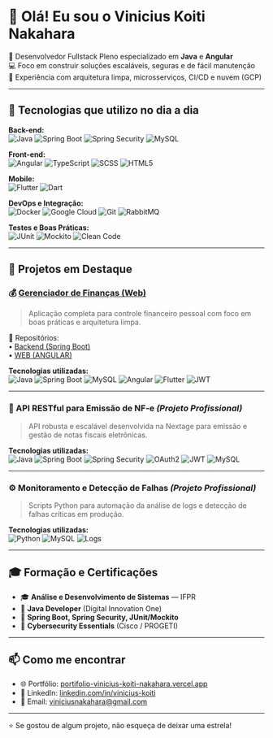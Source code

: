 # 👋 Olá! Eu sou o Vinicius Koiti Nakahara

🎯 Desenvolvedor Fullstack Pleno especializado em **Java** e **Angular**  
💻 Foco em construir soluções escaláveis, seguras e de fácil manutenção  
🚀 Experiência com arquitetura limpa, microsserviços, CI/CD e nuvem (GCP)

---

## 🧰 Tecnologias que utilizo no dia a dia

**Back-end:**  
![Java](https://img.shields.io/badge/Java-17-007396?style=flat&logo=java&logoColor=white)
![Spring Boot](https://img.shields.io/badge/Spring_Boot-2.7.5-6DB33F?style=flat&logo=spring-boot&logoColor=white)
![Spring Security](https://img.shields.io/badge/Security-Spring-informational?style=flat&logo=spring&logoColor=white)
![MySQL](https://img.shields.io/badge/MySQL-005C84?style=flat&logo=mysql&logoColor=white)

**Front-end:**  
![Angular](https://img.shields.io/badge/Angular-14+-DD0031?style=flat&logo=angular&logoColor=white)
![TypeScript](https://img.shields.io/badge/TypeScript-007ACC?style=flat&logo=typescript&logoColor=white)
![SCSS](https://img.shields.io/badge/SCSS-CC6699?style=flat&logo=sass&logoColor=white)
![HTML5](https://img.shields.io/badge/HTML5-E34F26?style=flat&logo=html5&logoColor=white)

**Mobile:**  
![Flutter](https://img.shields.io/badge/Flutter-02569B?style=flat&logo=flutter&logoColor=white)
![Dart](https://img.shields.io/badge/Dart-0175C2?style=flat&logo=dart&logoColor=white)

**DevOps e Integração:**  
![Docker](https://img.shields.io/badge/Docker-2496ED?style=flat&logo=docker&logoColor=white)
![Google Cloud](https://img.shields.io/badge/Google_Cloud-4285F4?style=flat&logo=google-cloud&logoColor=white)
![Git](https://img.shields.io/badge/Git-F05032?style=flat&logo=git&logoColor=white)
![RabbitMQ](https://img.shields.io/badge/RabbitMQ-FF6600?style=flat&logo=rabbitmq&logoColor=white)

**Testes e Boas Práticas:**  
![JUnit](https://img.shields.io/badge/JUnit-25A162?style=flat&logo=java&logoColor=white)
![Mockito](https://img.shields.io/badge/Mockito-Gray?style=flat&logo=testing-library&logoColor=white)
![Clean Code](https://img.shields.io/badge/Clean_Code-SOLID-6DB33F?style=flat)

---

## 🧩 Projetos em Destaque

### 💰 [Gerenciador de Finanças (Web)](https://github.com/ViniciusKoiti/gerenciador-financas)

> Aplicação completa para controle financeiro pessoal com foco em boas práticas e arquitetura limpa.

🔗 Repositórios:  
• [Backend (Spring Boot)](https://github.com/ViniciusKoiti/gerenciador-financas)  
• [WEB (ANGULAR)](https://github.com/ViniciusKoiti/gerenciador-financas-app)

**Tecnologias utilizadas:**  
![Java](https://img.shields.io/badge/Java-17-007396?style=flat&logo=java&logoColor=white)
![Spring Boot](https://img.shields.io/badge/Spring_Boot-6DB33F?style=flat&logo=spring-boot&logoColor=white)
![MySQL](https://img.shields.io/badge/MySQL-005C84?style=flat&logo=mysql&logoColor=white)
![Angular](https://img.shields.io/badge/Angular-DD0031?style=flat&logo=angular&logoColor=white)
![Flutter](https://img.shields.io/badge/Flutter-02569B?style=flat&logo=flutter&logoColor=white)
![JWT](https://img.shields.io/badge/JWT-000000?style=flat&logo=jsonwebtokens&logoColor=white)

---

### 📄 API RESTful para Emissão de NF-e *(Projeto Profissional)*

> API robusta e escalável desenvolvida na Nextage para emissão e gestão de notas fiscais eletrônicas.

**Tecnologias utilizadas:**  
![Java](https://img.shields.io/badge/Java-17-007396?style=flat&logo=java&logoColor=white)
![Spring Boot](https://img.shields.io/badge/Spring_Boot-6DB33F?style=flat&logo=spring-boot&logoColor=white)
![Spring Security](https://img.shields.io/badge/Security-Spring-informational?style=flat&logo=spring&logoColor=white)
![OAuth2](https://img.shields.io/badge/OAuth2-0061A8?style=flat&logo=openid&logoColor=white)
![JWT](https://img.shields.io/badge/JWT-000000?style=flat&logo=jsonwebtokens&logoColor=white)
![MySQL](https://img.shields.io/badge/MySQL-005C84?style=flat&logo=mysql&logoColor=white)

---

### ⚙️ Monitoramento e Detecção de Falhas *(Projeto Profissional)*

> Scripts Python para automação da análise de logs e detecção de falhas críticas em produção.

**Tecnologias utilizadas:**  
![Python](https://img.shields.io/badge/Python-3776AB?style=flat&logo=python&logoColor=white)
![MySQL](https://img.shields.io/badge/MySQL-005C84?style=flat&logo=mysql&logoColor=white)
![Logs](https://img.shields.io/badge/Logs-Automation-blue?style=flat)

---

## 🎓 Formação e Certificações

- 🎓 **Análise e Desenvolvimento de Sistemas** — IFPR  
- 📜 **Java Developer** (Digital Innovation One)  
- 📜 **Spring Boot, Spring Security, JUnit/Mockito**  
- 📜 **Cybersecurity Essentials** (Cisco / PROGETI)

---

## 📫 Como me encontrar

- 🌐 Portfólio: [portifolio-vinicius-koiti-nakahara.vercel.app](https://portifolio-vinicius-koiti-nakahara.vercel.app)
- 💼 LinkedIn: [linkedin.com/in/vinicius-koiti](https://www.linkedin.com/in/vinicius-koiti/)
- 📧 Email: viniciusnakahara@gmail.com

---

⭐ Se gostou de algum projeto, não esqueça de deixar uma estrela!
